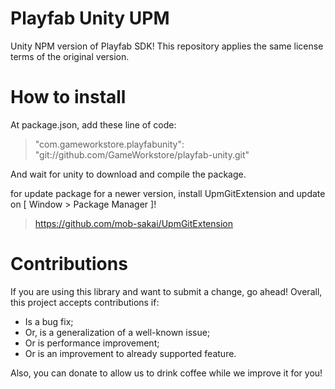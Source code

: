 # Playfab Unity UPM
Unity NPM version of Playfab SDK! This repository applies the same license terms of the original version.

# How to install

At package.json, add these line of code:
> "com.gameworkstore.playfabunity": "git://github.com/GameWorkstore/playfab-unity.git"

And wait for unity to download and compile the package.

for update package for a newer version, install UpmGitExtension and update on [ Window > Package Manager ]!
> https://github.com/mob-sakai/UpmGitExtension

# Contributions

If you are using this library and want to submit a change, go ahead! Overall, this project accepts contributions if:
- Is a bug fix;
- Or, is a generalization of a well-known issue;
- Or is performance improvement;
- Or is an improvement to already supported feature.

Also, you can donate to allow us to drink coffee while we improve it for you!